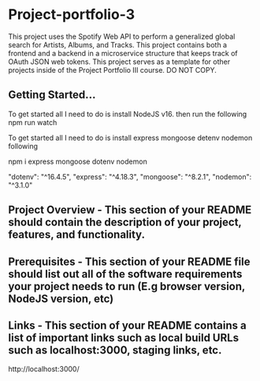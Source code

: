 # Project-portfolio-3

This project uses the Spotify Web API to perform a generalized global search for Artists, Albums, and Tracks. This project contains both a frontend and a backend in a microservice structure that keeps track of OAuth JSON web tokens. This project serves as a template for other projects inside of the Project Portfolio III course. DO NOT COPY.

## Getting Started...

To get started all I need to do is install NodeJS v16. then run the following
npm run watch

To get started all I need to do is install express mongoose detenv nodemon following

npm i express mongoose dotenv nodemon

"dotenv": "^16.4.5",
"express": "^4.18.3",
"mongoose": "^8.2.1",
"nodemon": "^3.1.0"

## Project Overview - This section of your README should contain the description of your project, features, and functionality.

## Prerequisites - This section of your README file should list out all of the software requirements your project needs to run (E.g browser version, NodeJS version, etc)

## Links - This section of your README contains a list of important links such as local build URLs such as localhost:3000, staging links, etc.

http://localhost:3000/